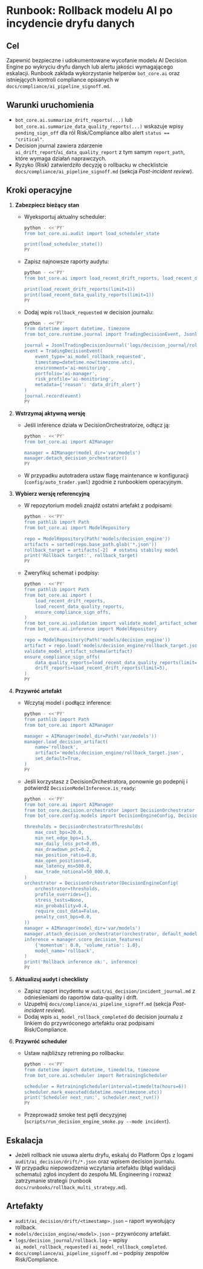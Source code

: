 # Runbook: Rollback modelu AI po incydencie dryfu danych

## Cel
Zapewnić bezpieczne i udokumentowane wycofanie modelu AI Decision Engine
po wykryciu dryfu danych lub alertu jakości wymagającego eskalacji.
Runbook zakłada wykorzystanie helperów `bot_core.ai` oraz istniejących
kontroli compliance opisanych w `docs/compliance/ai_pipeline_signoff.md`.

## Warunki uruchomienia
- `bot_core.ai.summarize_drift_reports(...)` lub
  `bot_core.ai.summarize_data_quality_reports(...)` wskazuje wpisy
  `pending_sign_off` dla ról Risk/Compliance albo alert `status == "critical"`.
- Decision journal zawiera zdarzenie `ai_drift_report`/`ai_data_quality_report`
  z tym samym `report_path`, które wymaga działań naprawczych.
- Ryzyko (Risk) zatwierdziło decyzję o rollbacku w checklistcie
  `docs/compliance/ai_pipeline_signoff.md` (sekcja *Post-incident review*).

## Kroki operacyjne
1. **Zabezpiecz bieżący stan**
   - Wyeksportuj aktualny scheduler:
     ```bash
     python - <<'PY'
     from bot_core.ai.audit import load_scheduler_state

     print(load_scheduler_state())
     PY
     ```
   - Zapisz najnowsze raporty audytu:
     ```bash
     python - <<'PY'
     from bot_core.ai import load_recent_drift_reports, load_recent_data_quality_reports

     print(load_recent_drift_reports(limit=1))
     print(load_recent_data_quality_reports(limit=1))
     PY
     ```
   - Dodaj wpis `rollback_requested` w decision journalu:
     ```bash
     python - <<'PY'
     from datetime import datetime, timezone
     from bot_core.runtime.journal import TradingDecisionEvent, JsonlTradingDecisionJournal

     journal = JsonlTradingDecisionJournal('logs/decision_journal/rollback.log')
     event = TradingDecisionEvent(
         event_type='ai_model_rollback_requested',
         timestamp=datetime.now(timezone.utc),
         environment='ai-monitoring',
         portfolio='ai-manager',
         risk_profile='ai-monitoring',
         metadata={'reason': 'data_drift_alert'}
     )
     journal.record(event)
     PY
     ```

2. **Wstrzymaj aktywną wersję**
   - Jeśli inference działa w DecisionOrchestratorze, odłącz ją:
     ```bash
     python - <<'PY'
     from bot_core.ai import AIManager

     manager = AIManager(model_dir='var/models')
     manager.detach_decision_orchestrator()
     PY
     ```
   - W przypadku autotradera ustaw flagę maintenance w konfiguracji
     (`config/auto_trader.yaml`) zgodnie z runbookiem operacyjnym.

3. **Wybierz wersję referencyjną**
   - W repozytorium modeli znajdź ostatni artefakt z podpisami:
     ```bash
     python - <<'PY'
     from pathlib import Path
     from bot_core.ai import ModelRepository

     repo = ModelRepository(Path('models/decision_engine'))
     artifacts = sorted(repo.base_path.glob('*.json'))
     rollback_target = artifacts[-2]  # ostatni stabilny model
     print('Rollback target:', rollback_target)
     PY
     ```
   - Zweryfikuj schemat i podpisy:
     ```bash
     python - <<'PY'
     from pathlib import Path
     from bot_core.ai import (
         load_recent_drift_reports,
         load_recent_data_quality_reports,
         ensure_compliance_sign_offs,
     )
     from bot_core.ai.validation import validate_model_artifact_schema
     from bot_core.ai.inference import ModelRepository

     repo = ModelRepository(Path('models/decision_engine'))
     artifact = repo.load('models/decision_engine/rollback_target.json')
     validate_model_artifact_schema(artifact)
     ensure_compliance_sign_offs(
         data_quality_reports=load_recent_data_quality_reports(limit=5),
         drift_reports=load_recent_drift_reports(limit=5),
     )
     PY
     ```

4. **Przywróć artefakt**
   - Wczytaj model i podłącz inference:
     ```bash
     python - <<'PY'
     from pathlib import Path
     from bot_core.ai import AIManager

     manager = AIManager(model_dir=Path('var/models'))
     manager.load_decision_artifact(
         name='rollback',
         artifact='models/decision_engine/rollback_target.json',
         set_default=True,
     )
     PY
     ```
   - Jeśli korzystasz z DecisionOrchestratora, ponownie go podepnij i potwierdź
     `DecisionModelInference.is_ready`:
     ```bash
     python - <<'PY'
     from bot_core.ai import AIManager
     from bot_core.decision.orchestrator import DecisionOrchestrator
     from bot_core.config.models import DecisionEngineConfig, DecisionOrchestratorThresholds

     thresholds = DecisionOrchestratorThresholds(
         max_cost_bps=20.0,
         min_net_edge_bps=1.5,
         max_daily_loss_pct=0.05,
         max_drawdown_pct=0.2,
         max_position_ratio=0.8,
         max_open_positions=8,
         max_latency_ms=500.0,
         max_trade_notional=50_000.0,
     )
     orchestrator = DecisionOrchestrator(DecisionEngineConfig(
         orchestrator=thresholds,
         profile_overrides={},
         stress_tests=None,
         min_probability=0.4,
         require_cost_data=False,
         penalty_cost_bps=0.0,
     ))
     manager = AIManager(model_dir='var/models')
     manager.attach_decision_orchestrator(orchestrator, default_model='rollback')
     inference = manager.score_decision_features(
         {'momentum': 0.0, 'volume_ratio': 1.0},
         model_name='rollback',
     )
     print('Rollback inference ok:', inference)
     PY
     ```

5. **Aktualizuj audyt i checklisty**
   - Zapisz raport incydentu w `audit/ai_decision/incident_journal.md` z
     odniesieniami do raportów data-quality i drift.
   - Uzupełnij `docs/compliance/ai_pipeline_signoff.md` (sekcja *Post-incident review*).
   - Dodaj wpis `ai_model_rollback_completed` do decision journalu z linkiem do
     przywróconego artefaktu oraz podpisami Risk/Compliance.

6. **Przywróć scheduler**
   - Ustaw najbliższy retrening po rollbacku:
     ```bash
     python - <<'PY'
     from datetime import datetime, timedelta, timezone
     from bot_core.ai.scheduler import RetrainingScheduler

     scheduler = RetrainingScheduler(interval=timedelta(hours=6))
     scheduler.mark_executed(datetime.now(timezone.utc))
     print('Scheduler next_run:', scheduler.next_run())
     PY
     ```
   - Przeprowadź smoke test pętli decyzyjnej (`scripts/run_decision_engine_smoke.py --mode incident`).

## Eskalacja
- Jeżeli rollback nie usuwa alertu dryfu, eskaluj do Platform Ops z logami
  `audit/ai_decision/drift/*.json` oraz wpisem decision journalu.
- W przypadku niepowodzenia wczytania artefaktu (błąd walidacji schematu)
  zgłoś incydent do zespołu ML Engineering i rozważ zatrzymanie strategii
  (runbook `docs/runbooks/rollback_multi_strategy.md`).

## Artefakty
- `audit/ai_decision/drift/<timestamp>.json` – raport wywołujący rollback.
- `models/decision_engine/<model>.json` – przywrócony artefakt.
- `logs/decision_journal/rollback.log` – wpisy `ai_model_rollback_requested`
  i `ai_model_rollback_completed`.
- `docs/compliance/ai_pipeline_signoff.md` – podpisy zespołów Risk/Compliance.

